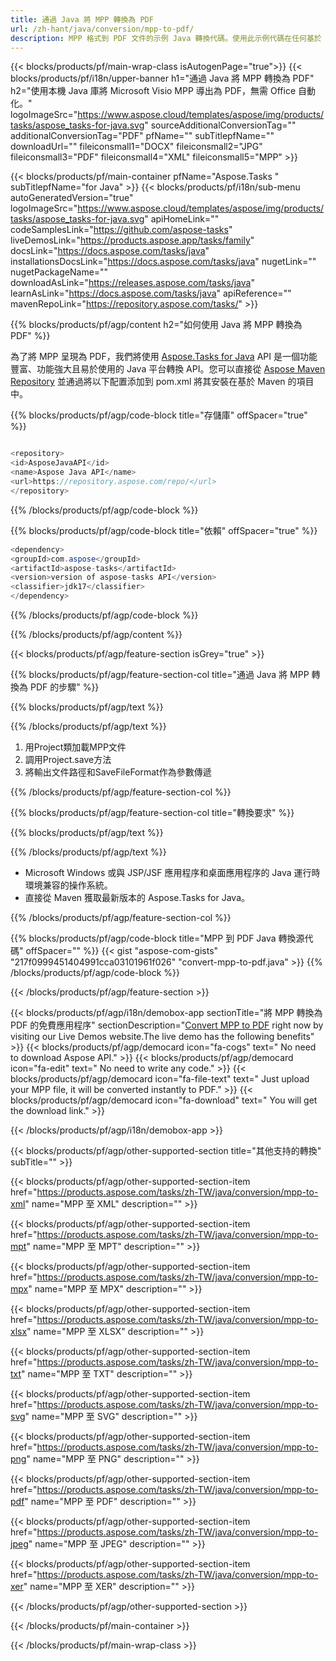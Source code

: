 ```yaml
---
title: 通過 Java 將 MPP 轉換為 PDF 
url: /zh-hant/java/conversion/mpp-to-pdf/ 
description: MPP 格式到 PDF 文件的示例 Java 轉換代碼。使用此示例代碼在任何基於 Web 或桌面 Java 的應用程序中將 MPP 轉換為 PDF。
---
```


{{< blocks/products/pf/main-wrap-class isAutogenPage="true">}}
{{< blocks/products/pf/i18n/upper-banner h1="通過 Java 將 MPP 轉換為 PDF" h2="使用本機 Java 庫將 Microsoft Visio MPP 導出為 PDF，無需 Office 自動化。" logoImageSrc="https://www.aspose.cloud/templates/aspose/img/products/tasks/aspose_tasks-for-java.svg" sourceAdditionalConversionTag="" additionalConversionTag="PDF" pfName="" subTitlepfName="" downloadUrl="" fileiconsmall1="DOCX" fileiconsmall2="JPG" fileiconsmall3="PDF" fileiconsmall4="XML" fileiconsmall5="MPP" >}}

{{< blocks/products/pf/main-container pfName="Aspose.Tasks " subTitlepfName="for Java" >}}
{{< blocks/products/pf/i18n/sub-menu autoGeneratedVersion="true" logoImageSrc="https://www.aspose.cloud/templates/aspose/img/products/tasks/aspose_tasks-for-java.svg" apiHomeLink="" codeSamplesLink="https://github.com/aspose-tasks" liveDemosLink="https://products.aspose.app/tasks/family" docsLink="https://docs.aspose.com/tasks/java" installationsDocsLink="https://docs.aspose.com/tasks/java" nugetLink="" nugetPackageName="" downloadAsLink="https://releases.aspose.com/tasks/java" learnAsLink="https://docs.aspose.com/tasks/java" apiReference="" mavenRepoLink="https://repository.aspose.com/tasks/" >}}

{{% blocks/products/pf/agp/content h2="如何使用 Java 將 MPP 轉換為 PDF" %}}

為了將 MPP 呈現為 PDF，我們將使用
 [Aspose.Tasks for Java](https://products.aspose.com/tasks/java)
 API 是一個功能豐富、功能強大且易於使用的 Java 平台轉換 API。您可以直接從
 [Aspose Maven Repository](https://repository.aspose.com/tasks/)
 並通過將以下配置添加到 pom.xml 將其安裝在基於 Maven 的項目中。

{{% blocks/products/pf/agp/code-block title="存儲庫" offSpacer="true" %}}

```cs

<repository>
<id>AsposeJavaAPI</id>
<name>Aspose Java API</name>
<url>https://repository.aspose.com/repo/</url>
</repository>

```

{{% /blocks/products/pf/agp/code-block %}}

{{% blocks/products/pf/agp/code-block title="依賴" offSpacer="true" %}}

```cs
<dependency>
<groupId>com.aspose</groupId>
<artifactId>aspose-tasks</artifactId>
<version>version of aspose-tasks API</version>
<classifier>jdk17</classifier>
</dependency>

```

{{% /blocks/products/pf/agp/code-block %}}

{{% /blocks/products/pf/agp/content %}}

{{< blocks/products/pf/agp/feature-section isGrey="true" >}}

{{% blocks/products/pf/agp/feature-section-col title="通過 Java 將 MPP 轉換為 PDF 的步驟" %}}

{{% blocks/products/pf/agp/text %}}

{{% /blocks/products/pf/agp/text %}}

1. 用Project類加載MPP文件
1. 調用Project.save方法
1. 將輸出文件路徑和SaveFileFormat作為參數傳遞

{{% /blocks/products/pf/agp/feature-section-col %}}

{{% blocks/products/pf/agp/feature-section-col title="轉換要求" %}}

{{% blocks/products/pf/agp/text %}}

{{% /blocks/products/pf/agp/text %}}

- Microsoft Windows 或與 JSP/JSF 應用程序和桌面應用程序的 Java 運行時環境兼容的操作系統。
- 直接從 Maven 獲取最新版本的 Aspose.Tasks for Java。

{{% /blocks/products/pf/agp/feature-section-col %}}

{{% blocks/products/pf/agp/code-block title="MPP 到 PDF Java 轉換源代碼" offSpacer="" %}}
{{< gist "aspose-com-gists" "217f0999451404991cca03101961f026" "convert-mpp-to-pdf.java" >}}
{{% /blocks/products/pf/agp/code-block %}}

{{< /blocks/products/pf/agp/feature-section >}}

<!-- aboutfile Starts -->

{{< blocks/products/pf/agp/i18n/demobox-app sectionTitle="將 MPP 轉換為 PDF 的免費應用程序" sectionDescription="[Convert MPP to PDF](https://products.aspose.app/tasks/conversion/mpp-to-pdf) right now by visiting our Live Demos website.The live demo has the following benefits" >}}
        {{< blocks/products/pf/agp/democard icon="fa-cogs" text=" No need to download Aspose API." >}}
        {{< blocks/products/pf/agp/democard icon="fa-edit" text=" No need to write any code." >}}
        {{< blocks/products/pf/agp/democard icon="fa-file-text" text=" Just upload your MPP file, it will be converted instantly to PDF." >}}
        {{< blocks/products/pf/agp/democard icon="fa-download" text=" You will get the download link." >}}

{{< /blocks/products/pf/agp/i18n/demobox-app >}}

<!-- aboutfile Ends -->

{{< blocks/products/pf/agp/other-supported-section title="其他支持的轉換" subTitle="" >}}

{{< blocks/products/pf/agp/other-supported-section-item href="https://products.aspose.com/tasks/zh-TW/java/conversion/mpp-to-xml" name="MPP 至 XML" description="" >}}

{{< blocks/products/pf/agp/other-supported-section-item href="https://products.aspose.com/tasks/zh-TW/java/conversion/mpp-to-mpt" name="MPP 至 MPT" description="" >}}

{{< blocks/products/pf/agp/other-supported-section-item href="https://products.aspose.com/tasks/zh-TW/java/conversion/mpp-to-mpx" name="MPP 至 MPX" description="" >}}

{{< blocks/products/pf/agp/other-supported-section-item href="https://products.aspose.com/tasks/zh-TW/java/conversion/mpp-to-xlsx" name="MPP 至 XLSX" description="" >}}

{{< blocks/products/pf/agp/other-supported-section-item href="https://products.aspose.com/tasks/zh-TW/java/conversion/mpp-to-txt" name="MPP 至 TXT" description="" >}}

{{< blocks/products/pf/agp/other-supported-section-item href="https://products.aspose.com/tasks/zh-TW/java/conversion/mpp-to-svg" name="MPP 至 SVG" description="" >}}

{{< blocks/products/pf/agp/other-supported-section-item href="https://products.aspose.com/tasks/zh-TW/java/conversion/mpp-to-png" name="MPP 至 PNG" description="" >}}

{{< blocks/products/pf/agp/other-supported-section-item href="https://products.aspose.com/tasks/zh-TW/java/conversion/mpp-to-pdf" name="MPP 至 PDF" description="" >}}

{{< blocks/products/pf/agp/other-supported-section-item href="https://products.aspose.com/tasks/zh-TW/java/conversion/mpp-to-jpeg" name="MPP 至 JPEG" description="" >}}

{{< blocks/products/pf/agp/other-supported-section-item href="https://products.aspose.com/tasks/zh-TW/java/conversion/mpp-to-xer" name="MPP 至 XER" description="" >}}



{{< /blocks/products/pf/agp/other-supported-section >}}

{{< /blocks/products/pf/main-container >}}
    
{{< /blocks/products/pf/main-wrap-class >}}
